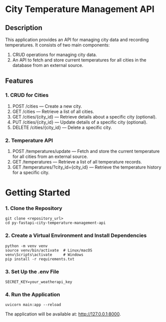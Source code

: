 # City Temperature Management API

## Description
This application provides an API for managing city data and recording temperatures. It consists of two main components:

1. CRUD operations for managing city data.
2. An API to fetch and store current temperatures for all cities in the database from an external source.

## Features
### 1. CRUD for Cities 
   1. POST /cities — Create a new city. 
   2. GET /cities — Retrieve a list of all cities. 
   3. GET /cities/{city_id} — Retrieve details about a specific city (optional). 
   4. PUT /cities/{city_id} — Update details of a specific city (optional). 
   5. DELETE /cities/{city_id} — Delete a specific city.
### 2. Temperature API 
   1. POST /temperatures/update — Fetch and store the current temperature for all cities from an external source.
   2. GET /temperatures — Retrieve a list of all temperature records.
   3. GET /temperatures/?city_id={city_id} — Retrieve the temperature history for a specific city.

# Getting Started
### 1. Clone the Repository
```
git clone <repository_url>
cd py-fastapi-city-temperature-management-api
```
### 2. Create a Virtual Environment and Install Dependencies
```
python -m venv venv
source venv/bin/activate  # Linux/macOS
venv\Scripts\activate     # Windows
pip install -r requirements.txt
```
### 3. Set Up the .env File

```
SECRET_KEY=your_weatherapi_key
```

### 4. Run the Application
```
uvicorn main:app --reload
```

The application will be available at: http://127.0.0.1:8000.
